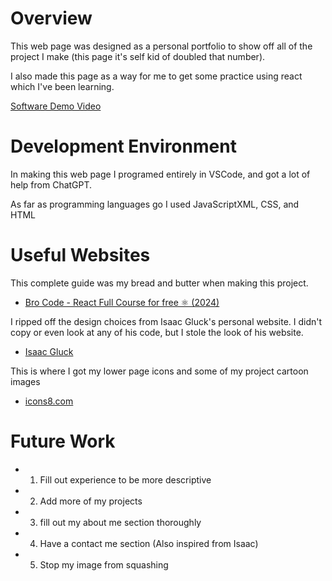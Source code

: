 # Overview

This web page was designed as a personal portfolio to show off all of the project I make (this page it's self kid of doubled that number).

I also made this page as a way for me to get some practice using react which I've been learning.

[Software Demo Video](https://youtu.be/IG4L4A6t0A4)

# Development Environment

In making this web page I programed entirely in VSCode, and got a lot of help from ChatGPT.

As far as programming languages go I used JavaScriptXML, CSS, and HTML
# Useful Websites

This complete guide was my bread and butter when making this project.
* [Bro Code - React Full Course for free ⚛️ (2024)](https://www.youtube.com/watch?v=CgkZ7MvWUAA)

I ripped off the design choices from Isaac Gluck's personal website. I didn't copy or even look at any of his code, but I stole the look of his website. 
* [Isaac Gluck](https://isaacgluck.com/)

This is where I got my lower page icons and some of my project cartoon images
* [icons8.com](https://icons8.com/)


# Future Work


* 1) Fill out experience to be more descriptive
* 2) Add more of my projects
* 3) fill out my about me section thoroughly
* 4) Have a contact me section (Also inspired from Isaac)
* 5) Stop my image from squashing